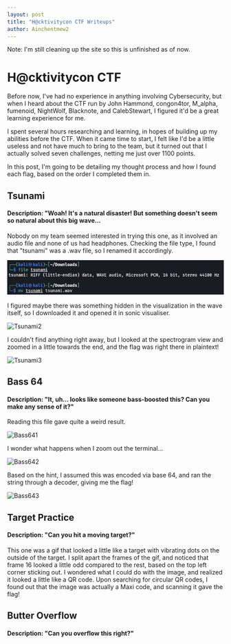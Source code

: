 ```yaml
---
layout: post
title: "H@cktivitycon CTF Writeups"
author: Ainchentmew2
---
```


Note: I'm still cleaning up the site so this is unfinished as of now.

# H@cktivitycon CTF

Before now, I've had no experience in anything involving Cybersecurity, but when I heard about the CTF run by John Hammond, congon4tor, M_alpha, fumenoid, NightWolf, Blacknote, and CalebStewart, I figured it'd be a great learning experience for me.


I spent several hours researching and learning, in hopes of building up my abilities before the CTF. When it came time to start, I felt like I'd be a little useless and not have much to bring to the team, but it turned out that I actually solved seven challenges, netting  me just over 1100 points.


In this post, I'm going to be detailing my thought process and how I found each flag, based on the order I completed them in.

## Tsunami
#### Description: "Woah! It's a natural disaster! But something doesn't seem so natural about this big wave...

Nobody on my team seemed interested in trying this one, as it involved an audio file and none of us had headphones.
Checking the file type, I found that "tsunami" was a .wav file, so I renamed it accordingly.

![Tsunami1](https://raw.githubusercontent.com/Ainchentmew2/ainchentmew2.github.io/main/images/Tsunami2.png)

I figured maybe there was something hidden in the visualization in the wave itself, so I downloaded it and opened it in sonic visualiser.

![Tsunami2](https://raw.githubusercontent.com/Ainchentmew2/ainchentmew2.github.io/blob/main/images/Tsunami3.png)

I couldn't find anything right away, but I looked at the spectrogram view and zoomed in a little towards the end, and the flag was right there in plaintext!

![Tsunami3](https://raw.githubusercontent.com/Ainchentmew2/ainchentmew2.github.io/blob/main/images/Tsunami4.png)

## Bass 64
#### Description: "It, uh... looks like someone bass-boosted this? Can you make any sense of it?"

Reading this file gave quite a weird result.

![Bass641](https://raw.githubusercontent.com/Ainchentmew2/ainchentmew2.github.io/blob/main/images/Bass642.png)

I wonder what happens when I zoom out the terminal...

![Bass642](https://raw.githubusercontent.com/Ainchentmew2/ainchentmew2.github.io/blob/main/images/Bass643.png)

Based on the hint, I assumed this was encoded via base 64, and ran the string through a decoder, giving me the flag!

![Bass643](https://raw.githubusercontent.com/Ainchentmew2/ainchentmew2.github.io/blob/main/images/bass644.png)

## Target Practice
#### Description: "Can you hit a moving target?"

This one was a gif that looked a little like a target with vibrating dots on the outside of the target. I split apart the frames of the gif, and noticed that frame 16 looked a little odd compared to the rest, based on the top left corner sticking out. I wondered what I could do with the image, and realized it looked a little like a QR code. Upon searching for circular QR codes, I found out that the image was actually a Maxi code, and scanning it gave the flag!

## Butter Overflow
#### Description: "Can you overflow this right?"

